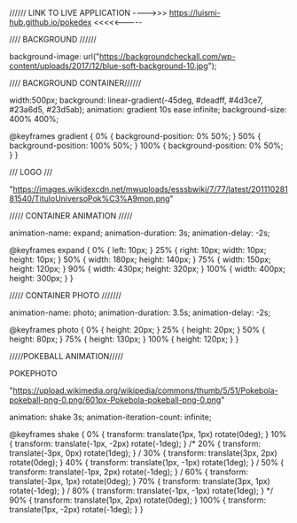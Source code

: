 //////  LINK TO LIVE APPLICATION ---->>>   https://luismi-hub.github.io/pokedex   <<<<<-----



//// BACKGROUND //////

background-image: url("https://backgroundcheckall.com/wp-content/uploads/2017/12/blue-soft-background-10.jpg");

//// BACKGROUND CONTAINER//////

width:500px; background: linear-gradient(-45deg, #deadff, #4d3ce7, #23a6d5, #23d5ab); animation: gradient 10s ease infinite; background-size: 400% 400%;

@keyframes gradient { 0% { background-position: 0% 50%; } 50% { background-position: 100% 50%; } 100% { background-position: 0% 50%; } }

/// LOGO ///

"https://images.wikidexcdn.net/mwuploads/esssbwiki/7/77/latest/20111028181540/TituloUniversoPok%C3%A9mon.png"

///// CONTAINER ANIMATION /////

animation-name: expand; animation-duration: 3s; animation-delay: -2s;

@keyframes expand { 0% { left: 10px; } 25% { right: 10px; width: 10px; height: 10px; } 50% { width: 180px; height: 140px; } 75% { width: 150px; height: 120px; } 90% { width: 430px; height: 320px; } 100% { width: 400px; height: 300px; } }

///// CONTAINER PHOTO ///////

animation-name: photo; animation-duration: 3.5s; animation-delay: -2s;

@keyframes photo { 0% { height: 20px; } 25% { height: 20px; } 50% { height: 80px; } 75% { height: 130px; } 100% { height: 120px; } }

/////POKEBALL ANIMATION/////

POKEPHOTO

"https://upload.wikimedia.org/wikipedia/commons/thumb/5/51/Pokebola-pokeball-png-0.png/601px-Pokebola-pokeball-png-0.png"

animation: shake 3s; animation-iteration-count: infinite;

@keyframes shake { 0% { transform: translate(1px, 1px) rotate(0deg); } 10% { transform: translate(-1px, -2px) rotate(-1deg); } /* 20% { transform: translate(-3px, 0px) rotate(1deg); } / 30% { transform: translate(3px, 2px) rotate(0deg); } 40% { transform: translate(1px, -1px) rotate(1deg); } / 50% { transform: translate(-1px, 2px) rotate(-1deg); } / 60% { transform: translate(-3px, 1px) rotate(0deg); } 70% { transform: translate(3px, 1px) rotate(-1deg); } / 80% { transform: translate(-1px, -1px) rotate(1deg); } */ 90% { transform: translate(1px, 2px) rotate(0deg); } 100% { transform: translate(1px, -2px) rotate(-1deg); } }



